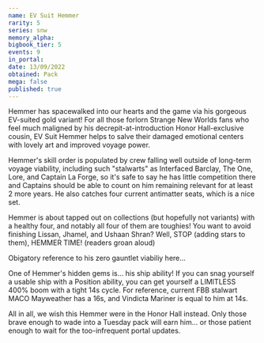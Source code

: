 ```yaml
---
name: EV Suit Hemmer
rarity: 5
series: snw
memory_alpha:
bigbook_tier: 5
events: 9
in_portal:
date: 13/09/2022
obtained: Pack
mega: false
published: true
---
```


Hemmer has spacewalked into our hearts and the game via his gorgeous EV-suited gold variant!  For all those forlorn Strange New Worlds fans who feel much maligned by his decrepit-at-introduction Honor Hall-exclusive cousin, EV Suit Hemmer helps to salve their damaged emotional centers with lovely art and improved voyage power.

Hemmer's skill order is populated by crew falling well outside of long-term voyage viability, including such "stalwarts" as Interfaced Barclay, The One, Lore, and Captain La Forge, so it's safe to say he has little competition there and Captains should be able to count on him remaining relevant for at least 2 more years.  He also catches four current antimatter seats, which is a nice set.

Hemmer is about tapped out on collections (but hopefully not variants) with a healthy four, and notably all four of them are toughies!  You want to avoid finishing Lissan, Jhamel, and Ushaan Shran?  Well, STOP (adding stars to them), HEMMER TIME!  (readers groan aloud)

Obigatory reference to his zero gauntlet viabiliy here...

One of Hemmer's hidden gems is... his ship ability!  If you can snag yourself a usable ship with a Position ability, you can get yourself a LIMITLESS 400% boom with a tight 14s cycle.  For reference, current FBB stalwart MACO Mayweather has a 16s, and Vindicta Mariner is equal to him at 14s.

All in all, we wish this Hemmer were in the Honor Hall instead.  Only those brave enough to wade into a Tuesday pack will earn him... or those patient enough to wait for the too-infrequent portal updates.
